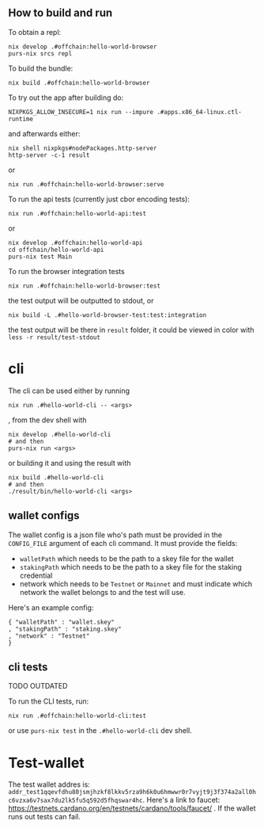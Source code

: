 ## How to build and run

To obtain a repl:
```
nix develop .#offchain:hello-world-browser
purs-nix srcs repl
```

To build the bundle:
```
nix build .#offchain:hello-world-browser
```

To try out the app after building do:
```
NIXPKGS_ALLOW_INSECURE=1 nix run --impure .#apps.x86_64-linux.ctl-runtime
```
and afterwards either:
```
nix shell nixpkgs#nodePackages.http-server
http-server -c-1 result
```
or
```
nix run .#offchain:hello-world-browser:serve
```

To run the api tests (currently just cbor encoding tests):
```
nix run .#offchain:hello-world-api:test
```
or
```
nix develop .#offchain:hello-world-api
cd offchain/hello-world-api
purs-nix test Main
```

To run the browser integration tests
```
nix run .#offchain:hello-world-browser:test
```
the test output will be outputted to stdout, or
```
nix build -L .#hello-world-browser-test:test:integration
```

the test output will be there in `result` folder, it could be viewed in color with `less -r result/test-stdout`

# cli

The cli can be used either by running
```
nix run .#hello-world-cli -- <args>
```
, from the dev shell with
```
nix develop .#hello-world-cli
# and then
purs-nix run <args>
```
or building it and using the result with
```
nix build .#hello-world-cli
# and then
./result/bin/hello-world-cli <args>
```

## wallet configs

The wallet config is a json file who's path must be provided in the `CONFIG_FILE` argument of each cli command.
It must provide the fields:
- `walletPath` which needs to be the path to a skey file for the wallet
- `stakingPath` which needs to be the path to a skey file for the staking credential
- network which needs to be `Testnet` or `Mainnet` and must indicate which network the wallet belongs to and the test will use.

Here's an example config:
```
{ "walletPath" : "wallet.skey"
, "stakingPath" : "staking.skey"
, "network" : "Testnet"
}
```

## cli tests

TODO OUTDATED

To run the CLI tests, run:
```
nix run .#offchain:hello-world-cli:test
```
or use `purs-nix test` in the `.#hello-world-cli` dev shell.

# Test-wallet

The test wallet addres is:
`addr_test1qqevfdhu80jsmjhzkf8lkkv5rza9h6k0u6hmwwr0r7vyjt9j3f374a2all0hc6vzxa6v7sax7du2lk5fu5q592d5fhqswar4hc`.
Here's a link to faucet: https://testnets.cardano.org/en/testnets/cardano/tools/faucet/ .
If the wallet runs out tests can fail.

